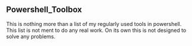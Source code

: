 ## Powershell_Toolbox
This is nothing more than a list of my regularly used tools in powershell.
This list is not ment to do any real work.
On its own this is not designed to solve any problems.